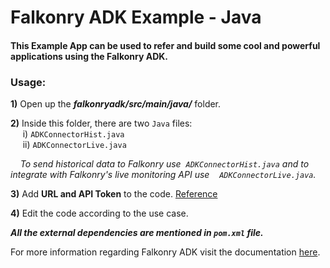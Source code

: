 # Falkonry ADK Example - Java
#### This Example App can be used to refer and build some cool and powerful applications using the Falkonry ADK.

### Usage:

**1)** Open up the **_falkonryadk/src/main/java/_** folder.<br>

**2)** Inside this folder, there are two `Java` files:<br>
&nbsp;&nbsp;&nbsp;&nbsp; i) `ADKConnectorHist.java` <br>
&nbsp;&nbsp;&nbsp;&nbsp; ii) `ADKConnectorLive.java` <br>

&nbsp;&nbsp;&nbsp;&nbsp;_To send historical data to Falkonry use &nbsp;`ADKConnectorHist.java` and to integrate with Falkonry's live monitoring API use &nbsp;&nbsp;&nbsp;`ADKConnectorLive.java`._ <br>

**3)** Add **URL and API Token** to the code. [Reference](https://help.falkonry.com/en/latest/using/accounts.html?highlight=token#integration)

**4)** Edit the code according to the use case.

**_All the external dependencies are mentioned in `pom.xml` file._**<br>

 For more information regarding Falkonry ADK visit the documentation [here](https://help.falkonry.com/en/latest/adk_documentation.html).

